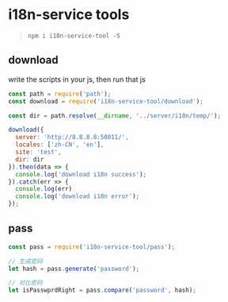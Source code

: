 # i18n-service tools

> `npm i i18n-service-tool -S`

## download

write the scripts in your js, then run that js

```js
const path = require('path');
const download = require('i18n-service-tool/download');

const dir = path.resolve(__dirname, '../server/i18n/temp/');

download({
  server: 'http://8.8.8.8:50011/',
  locales: ['zh-CN', 'en'],
  site: 'test',
  dir: dir
}).then(data => {
  console.log('download i18n success');
}).catch(err => {
  console.log(err)
  console.log('download i18n error');
});
```

## pass

```js
const pass = require('i18n-service-tool/pass');

// 生成密码
let hash = pass.generate('password');

// 对比密码
let isPasswprdRight = pass.compare('password', hash);
```